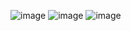 
![image](https://github.com/user-attachments/assets/b4bd4554-8c56-4a22-a84c-c7e540bab4b1)
![image](https://github.com/user-attachments/assets/d0a5ee97-bd64-48a7-8b9b-4666c554b1b3)
![image](https://github.com/user-attachments/assets/7a679a59-7c17-4592-9ec1-a93bffa1961f)
